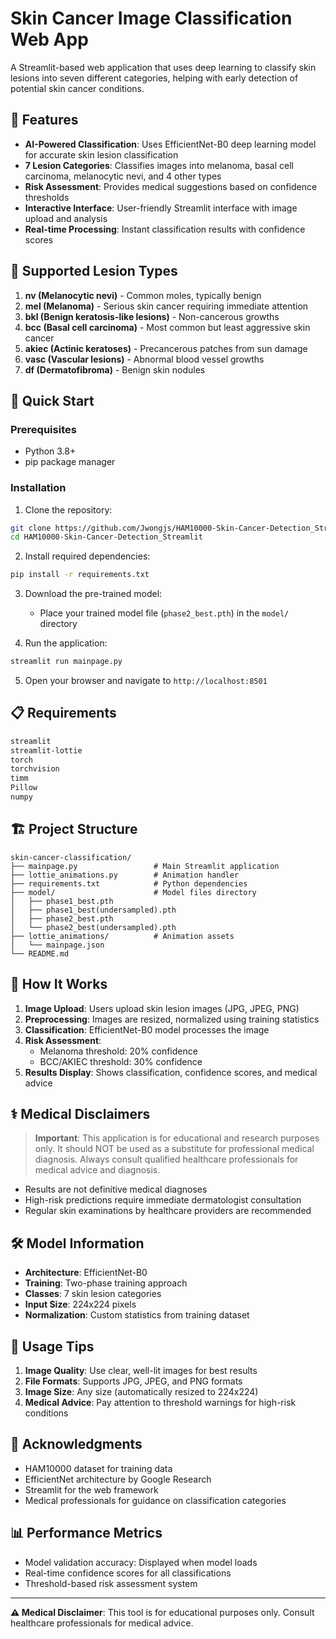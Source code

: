 # Skin Cancer Image Classification Web App

A Streamlit-based web application that uses deep learning to classify skin lesions into seven different categories, helping with early detection of potential skin cancer conditions.

## 🌟 Features

- **AI-Powered Classification**: Uses EfficientNet-B0 deep learning model for accurate skin lesion classification
- **7 Lesion Categories**: Classifies images into melanoma, basal cell carcinoma, melanocytic nevi, and 4 other types
- **Risk Assessment**: Provides medical suggestions based on confidence thresholds
- **Interactive Interface**: User-friendly Streamlit interface with image upload and analysis
- **Real-time Processing**: Instant classification results with confidence scores

## 🏥 Supported Lesion Types

1. **nv (Melanocytic nevi)** - Common moles, typically benign
2. **mel (Melanoma)** - Serious skin cancer requiring immediate attention
3. **bkl (Benign keratosis-like lesions)** - Non-cancerous growths
4. **bcc (Basal cell carcinoma)** - Most common but least aggressive skin cancer
5. **akiec (Actinic keratoses)** - Precancerous patches from sun damage
6. **vasc (Vascular lesions)** - Abnormal blood vessel growths
7. **df (Dermatofibroma)** - Benign skin nodules

## 🚀 Quick Start

### Prerequisites

- Python 3.8+
- pip package manager

### Installation

1. Clone the repository:
```bash
git clone https://github.com/Jwongjs/HAM10000-Skin-Cancer-Detection_Streamlit.git
cd HAM10000-Skin-Cancer-Detection_Streamlit
```

2. Install required dependencies:
```bash
pip install -r requirements.txt
```

3. Download the pre-trained model:
   - Place your trained model file (`phase2_best.pth`) in the `model/` directory

4. Run the application:
```bash
streamlit run mainpage.py
```

5. Open your browser and navigate to `http://localhost:8501`

## 📋 Requirements

```txt
streamlit
streamlit-lottie
torch
torchvision
timm
Pillow
numpy
```

## 🏗️ Project Structure

```
skin-cancer-classification/
├── mainpage.py                 # Main Streamlit application
├── lottie_animations.py        # Animation handler
├── requirements.txt            # Python dependencies
├── model/                      # Model files directory
│   ├── phase1_best.pth
│   ├── phase1_best(undersampled).pth
│   ├── phase2_best.pth
│   └── phase2_best(undersampled).pth
├── lottie_animations/          # Animation assets
│   └── mainpage.json
└── README.md
```

## 🔬 How It Works

1. **Image Upload**: Users upload skin lesion images (JPG, JPEG, PNG)
2. **Preprocessing**: Images are resized, normalized using training statistics
3. **Classification**: EfficientNet-B0 model processes the image
4. **Risk Assessment**: 
   - Melanoma threshold: 20% confidence
   - BCC/AKIEC threshold: 30% confidence
5. **Results Display**: Shows classification, confidence scores, and medical advice

## ⚕️ Medical Disclaimers

> **Important**: This application is for educational and research purposes only. It should NOT be used as a substitute for professional medical diagnosis. Always consult qualified healthcare professionals for medical advice and diagnosis.

- Results are not definitive medical diagnoses
- High-risk predictions require immediate dermatologist consultation
- Regular skin examinations by healthcare providers are recommended

## 🛠️ Model Information

- **Architecture**: EfficientNet-B0
- **Training**: Two-phase training approach
- **Classes**: 7 skin lesion categories
- **Input Size**: 224x224 pixels
- **Normalization**: Custom statistics from training dataset

## 🎯 Usage Tips

1. **Image Quality**: Use clear, well-lit images for best results
2. **File Formats**: Supports JPG, JPEG, and PNG formats
3. **Image Size**: Any size (automatically resized to 224x224)
4. **Medical Advice**: Pay attention to threshold warnings for high-risk conditions

## 🙏 Acknowledgments

- HAM10000 dataset for training data
- EfficientNet architecture by Google Research
- Streamlit for the web framework
- Medical professionals for guidance on classification categories

## 📊 Performance Metrics

- Model validation accuracy: Displayed when model loads
- Real-time confidence scores for all classifications
- Threshold-based risk assessment system

---

**⚠️ Medical Disclaimer**: This tool is for educational purposes only. Consult healthcare professionals for medical advice.
